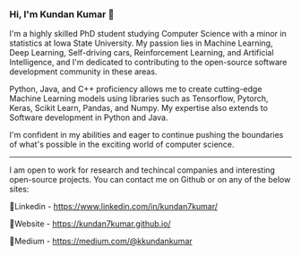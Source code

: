 ### Hi, I'm Kundan Kumar 👋

<!--
**kundan7kumar/kundan7kumar** is a ✨ _special_ ✨ repository because its `README.md` (this file) appears on your GitHub profile.

Here are some ideas to get you started:

- 🔭 I’m currently working on ...
- 🌱 I’m currently learning ...
- 👯 I’m looking to collaborate on ...
- 🤔 I’m looking for help with ...
- 💬 Ask me about ...
- 📫 How to reach me: ...
- 😄 Pronouns: ...
- ⚡ Fun fact: ...
-->

I'm a highly skilled PhD student studying Computer Science with a minor in statistics at Iowa State University. My passion lies in Machine Learning, Deep Learning, Self-driving cars, Reinforcement Learning, and Artificial Intelligence, and I'm dedicated to contributing to the open-source software development community in these areas.

Python, Java, and C++ proficiency allows me to create cutting-edge Machine Learning models using libraries such as Tensorflow, Pytorch, Keras, Scikit Learn, Pandas, and Numpy. My expertise also extends to Software development in Python and Java.

I'm confident in my abilities and eager to continue pushing the boundaries of what's possible in the exciting world of computer science.

----------------------------------------------------------------------------------
I am open to work for research and techincal companies and interesting open-source projects. You can contact me on Github or on any of the below sites:

📝Linkedin - https://www.linkedin.com/in/kundan7kumar/

📝Website - https://kundan7kumar.github.io/

📝Medium - https://medium.com/@kkundankumar
